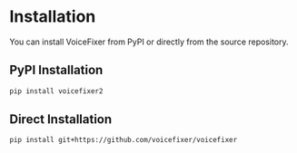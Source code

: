 # Installation

You can install VoiceFixer from PyPI or directly from the source repository.

## PyPI Installation

```bash
pip install voicefixer2
```

## Direct Installation

```
pip install git+https://github.com/voicefixer/voicefixer
```